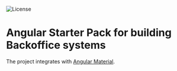 ![License](https://img.shields.io/badge/Lisence-MIT-brightgreen)

# Angular Starter Pack for building Backoffice systems

The project integrates with [Angular Material](https://material.angular.io/).
